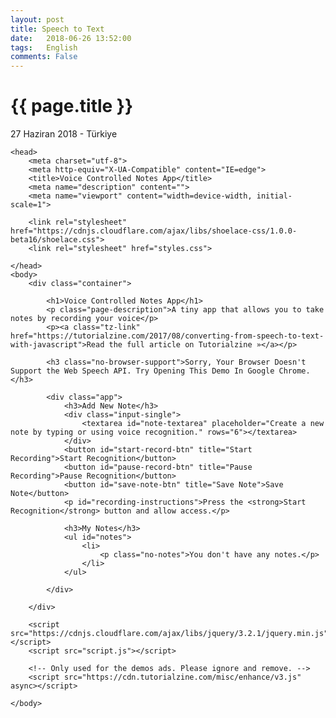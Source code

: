 ```yaml
---
layout: post
title: Speech to Text
date:   2018-06-26 13:52:00
tags:   English
comments: False
---
```


{{ page.title }}
================

<p class="meta">27 Haziran 2018 - Türkiye</p>

<!DOCTYPE html>
    <head>
        <meta charset="utf-8">
        <meta http-equiv="X-UA-Compatible" content="IE=edge">
        <title>Voice Controlled Notes App</title>
        <meta name="description" content="">
        <meta name="viewport" content="width=device-width, initial-scale=1">
        
        <link rel="stylesheet" href="https://cdnjs.cloudflare.com/ajax/libs/shoelace-css/1.0.0-beta16/shoelace.css">
        <link rel="stylesheet" href="styles.css">

    </head>
    <body>
        <div class="container">

            <h1>Voice Controlled Notes App</h1>
            <p class="page-description">A tiny app that allows you to take notes by recording your voice</p>
            <p><a class="tz-link" href="https://tutorialzine.com/2017/08/converting-from-speech-to-text-with-javascript">Read the full article on Tutorialzine »</a></p>

            <h3 class="no-browser-support">Sorry, Your Browser Doesn't Support the Web Speech API. Try Opening This Demo In Google Chrome.</h3>

            <div class="app"> 
                <h3>Add New Note</h3>
                <div class="input-single">
                    <textarea id="note-textarea" placeholder="Create a new note by typing or using voice recognition." rows="6"></textarea>
                </div>         
                <button id="start-record-btn" title="Start Recording">Start Recognition</button>
                <button id="pause-record-btn" title="Pause Recording">Pause Recognition</button>
                <button id="save-note-btn" title="Save Note">Save Note</button>   
                <p id="recording-instructions">Press the <strong>Start Recognition</strong> button and allow access.</p>
                
                <h3>My Notes</h3>
                <ul id="notes">
                    <li>
                        <p class="no-notes">You don't have any notes.</p>
                    </li>
                </ul>

            </div>

        </div>

        <script src="https://cdnjs.cloudflare.com/ajax/libs/jquery/3.2.1/jquery.min.js"></script>
        <script src="script.js"></script>

        <!-- Only used for the demos ads. Please ignore and remove. --> 
        <script src="https://cdn.tutorialzine.com/misc/enhance/v3.js" async></script>

    </body>
</html>


